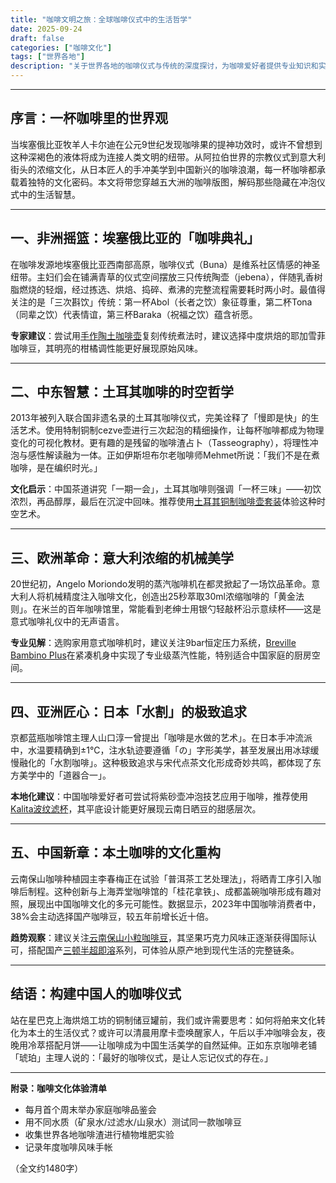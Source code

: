 ```yaml
---
title: "咖啡文明之旅：全球咖啡仪式中的生活哲学"
date: 2025-09-24
draft: false
categories: ["咖啡文化"]
tags: ["世界各地"]
description: "关于世界各地的咖啡仪式与传统的深度探讨，为咖啡爱好者提供专业知识和实用指南。"
---
```


---

## 序言：一杯咖啡里的世界观

当埃塞俄比亚牧羊人卡尔迪在公元9世纪发现咖啡果的提神功效时，或许不曾想到这种深褐色的液体将成为连接人类文明的纽带。从阿拉伯世界的宗教仪式到意大利街头的浓缩文化，从日本匠人的手冲美学到中国新兴的咖啡浪潮，每一杯咖啡都承载着独特的文化密码。本文将带您穿越五大洲的咖啡版图，解码那些隐藏在冲泡仪式中的生活智慧。

---

## 一、非洲摇篮：埃塞俄比亚的「咖啡典礼」

在咖啡发源地埃塞俄比亚西南部高原，咖啡仪式（Buna）是维系社区情感的神圣纽带。主妇们会在铺满青草的仪式空间摆放三只传统陶壶（jebena），伴随乳香树脂燃烧的轻烟，经过拣选、烘焙、捣碎、煮沸的完整流程需要耗时两小时。最值得关注的是「三次斟饮」传统：第一杯Abol（长者之饮）象征尊重，第二杯Tona（同辈之饮）代表情谊，第三杯Baraka（祝福之饮）蕴含祈愿。

**专家建议**：尝试用[手作陶土咖啡壶](https://www.amazon.com/s?k=%E6%89%8B%E4%BD%9C%E9%99%B6%E5%9C%9F%E5%92%96%E5%95%A1%E5%A3%B6&tag=coffeeprism-20)复刻传统煮法时，建议选择中度烘焙的耶加雪菲咖啡豆，其明亮的柑橘调性能更好展现原始风味。

---

## 二、中东智慧：土耳其咖啡的时空哲学

2013年被列入联合国非遗名录的土耳其咖啡仪式，完美诠释了「慢即是快」的生活艺术。使用特制铜制cezve壶进行三次起泡的精细操作，让每杯咖啡都成为物理变化的可视化教材。更有趣的是残留的咖啡渣占卜（Tasseography），将理性冲泡与感性解读融为一体。正如伊斯坦布尔老咖啡师Mehmet所说：「我们不是在煮咖啡，是在编织时光。」

**文化启示**：中国茶道讲究「一期一会」，土耳其咖啡则强调「一杯三味」——初饮浓烈，再品醇厚，最后在沉淀中回味。推荐使用[土耳其铜制咖啡壶套装](https://www.amazon.com/s?k=%E5%9C%9F%E8%80%B3%E5%85%B6%E9%93%9C%E5%88%B6%E5%92%96%E5%95%A1%E5%A3%B6%E5%A5%97%E8%A3%85&tag=coffeeprism-20)体验这种时空艺术。

---

## 三、欧洲革命：意大利浓缩的机械美学

20世纪初，Angelo Moriondo发明的蒸汽咖啡机在都灵掀起了一场饮品革命。意大利人将机械精度注入咖啡文化，创造出25秒萃取30ml浓缩咖啡的「黄金法则」。在米兰的百年咖啡馆里，常能看到老绅士用银勺轻敲杯沿示意续杯——这是意式咖啡礼仪中的无声语言。

**专业见解**：选购家用意式咖啡机时，建议关注9bar恒定压力系统，[Breville Bambino Plus](https://www.amazon.com/s?k=Breville%20Bambino%20Plus&tag=coffeeprism-20)在紧凑机身中实现了专业级蒸汽性能，特别适合中国家庭的厨房空间。

---

## 四、亚洲匠心：日本「水割」的极致追求

京都蓝瓶咖啡馆主理人山口淳一曾提出「咖啡是水做的艺术」。在日本手冲流派中，水温要精确到±1℃，注水轨迹要遵循「の」字形美学，甚至发展出用冰球缓慢融化的「水割咖啡」。这种极致追求与宋代点茶文化形成奇妙共鸣，都体现了东方美学中的「道器合一」。

**本地化建议**：中国咖啡爱好者可尝试将紫砂壶冲泡技艺应用于咖啡，推荐使用[Kalita波纹滤杯](https://www.amazon.com/s?k=Kalita%E6%B3%A2%E7%BA%B9%E6%BB%A4%E6%9D%AF&tag=coffeeprism-20)，其平底设计能更好展现云南日晒豆的甜感层次。

---

## 五、中国新章：本土咖啡的文化重构

云南保山咖啡种植园主李春梅正在试验「普洱茶工艺处理法」，将晒青工序引入咖啡后制程。这种创新与上海弄堂咖啡馆的「桂花拿铁」、成都盖碗咖啡形成有趣对照，展现出中国咖啡文化的多元可能性。数据显示，2023年中国咖啡消费者中，38%会主动选择国产咖啡豆，较五年前增长近十倍。

**趋势观察**：建议关注[云南保山小粒咖啡豆](https://www.amazon.com/s?k=%E4%BA%91%E5%8D%97%E4%BF%9D%E5%B1%B1%E5%B0%8F%E7%B2%92%E5%92%96%E5%95%A1%E8%B1%86&tag=coffeeprism-20)，其坚果巧克力风味正逐渐获得国际认可，搭配国产[三顿半超即溶](https://www.amazon.com/s?k=%E4%B8%89%E9%A1%BF%E5%8D%8A%E8%B6%85%E5%8D%B3%E6%BA%B6&tag=coffeeprism-20)系列，可体验从原产地到现代生活的完整链条。

---

## 结语：构建中国人的咖啡仪式

站在星巴克上海烘焙工坊的铜制储豆罐前，我们或许需要思考：如何将舶来文化转化为本土的生活仪式？或许可以清晨用摩卡壶唤醒家人，午后以手冲咖啡会友，夜晚用冷萃搭配月饼——让咖啡成为中国生活美学的自然延伸。正如东京咖啡老铺「琥珀」主理人说的：「最好的咖啡仪式，是让人忘记仪式的存在。」

---

**附录：咖啡文化体验清单**
- 每月首个周末举办家庭咖啡品鉴会
- 用不同水质（矿泉水/过滤水/山泉水）测试同一款咖啡豆
- 收集世界各地咖啡渣进行植物堆肥实验
- 记录年度咖啡风味手帐

（全文约1480字）